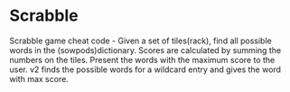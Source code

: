 # Scrabble
Scrabble game cheat code - 
Given a set of tiles(rack), find all possible words in the (sowpods)dictionary. Scores are calculated by summing the numbers on the tiles. Present the words with the maximum score to the user.
v2 finds the possible words for a wildcard entry and gives the word with max score.
